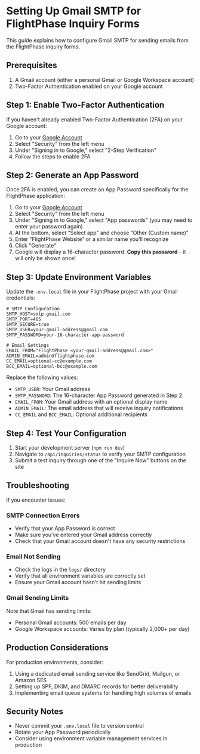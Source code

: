 # Setting Up Gmail SMTP for FlightPhase Inquiry Forms

This guide explains how to configure Gmail SMTP for sending emails from the FlightPhase inquiry forms.

## Prerequisites

1. A Gmail account (either a personal Gmail or Google Workspace account)
2. Two-Factor Authentication enabled on your Google account

## Step 1: Enable Two-Factor Authentication

If you haven't already enabled Two-Factor Authentication (2FA) on your Google account:

1. Go to your [Google Account](https://myaccount.google.com/)
2. Select "Security" from the left menu
3. Under "Signing in to Google," select "2-Step Verification"
4. Follow the steps to enable 2FA

## Step 2: Generate an App Password

Once 2FA is enabled, you can create an App Password specifically for the FlightPhase application:

1. Go to your [Google Account](https://myaccount.google.com/)
2. Select "Security" from the left menu
3. Under "Signing in to Google," select "App passwords" (you may need to enter your password again)
4. At the bottom, select "Select app" and choose "Other (Custom name)"
5. Enter "FlightPhase Website" or a similar name you'll recognize
6. Click "Generate"
7. Google will display a 16-character password. **Copy this password** - it will only be shown once!

## Step 3: Update Environment Variables

Update the `.env.local` file in your FlightPhase project with your Gmail credentials:

```
# SMTP Configuration
SMTP_HOST=smtp.gmail.com
SMTP_PORT=465
SMTP_SECURE=true
SMTP_USER=your-gmail-address@gmail.com
SMTP_PASSWORD=your-16-character-app-password

# Email Settings
EMAIL_FROM="FlightPhase <your-gmail-address@gmail.com>"
ADMIN_EMAIL=admin@flightphase.com
CC_EMAIL=optional-cc@example.com
BCC_EMAIL=optional-bcc@example.com
```

Replace the following values:
- `SMTP_USER`: Your Gmail address
- `SMTP_PASSWORD`: The 16-character App Password generated in Step 2
- `EMAIL_FROM`: Your Gmail address with an optional display name
- `ADMIN_EMAIL`: The email address that will receive inquiry notifications
- `CC_EMAIL` and `BCC_EMAIL`: Optional additional recipients

## Step 4: Test Your Configuration

1. Start your development server (`npm run dev`)
2. Navigate to `/api/inquiries/status` to verify your SMTP configuration
3. Submit a test inquiry through one of the "Inquire Now" buttons on the site

## Troubleshooting

If you encounter issues:

### SMTP Connection Errors

- Verify that your App Password is correct
- Make sure you've entered your Gmail address correctly
- Check that your Gmail account doesn't have any security restrictions

### Email Not Sending

- Check the logs in the `logs/` directory
- Verify that all environment variables are correctly set
- Ensure your Gmail account hasn't hit sending limits

### Gmail Sending Limits

Note that Gmail has sending limits:
- Personal Gmail accounts: 500 emails per day
- Google Workspace accounts: Varies by plan (typically 2,000+ per day)

## Production Considerations

For production environments, consider:

1. Using a dedicated email sending service like SendGrid, Mailgun, or Amazon SES
2. Setting up SPF, DKIM, and DMARC records for better deliverability
3. Implementing email queue systems for handling high volumes of emails

## Security Notes

- Never commit your `.env.local` file to version control
- Rotate your App Password periodically
- Consider using environment variable management services in production 